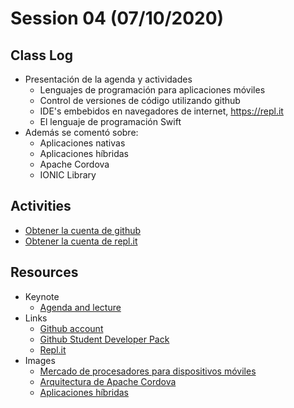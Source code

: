 # Session 04 (07/10/2020)

## Class Log
* Presentación de la agenda y actividades
    * Lenguajes de programación para aplicaciones móviles
    * Control de versiones de código utilizando github
    * IDE's embebidos en navegadores de internet, https://repl.it
    * El lenguaje de programación Swift
* Además se comentó sobre:
    * Aplicaciones nativas
    * Aplicaciones híbridas
    * Apache Cordova
    * IONIC Library

## Activities
* [Obtener la cuenta de github](https://education.github.com/pack)
* [Obtener la cuenta de repl.it](https://repl.it)


## Resources
* Keynote
  * [Agenda and lecture](../resources/Session_04/keynotes/ComputoMovil-Session_4.pdf)
* Links
  * [Github account](https://github.com)
  * [Github Student Developer Pack](https://education.github.com/pack)
  * [Repl.it](https://repl.it)
* Images
    * [Mercado de procesadores para dispositivos móviles](../resources/Session_04/images/application-processors.png)
    * [Arquitectura de Apache Cordova](../Session_04/../resources/Session_04/images/arquitectura-aplicacion-movil-apache-cordova.jpg)
    * [Aplicaciones híbridas](../resources/Session_04/images/nativo-hibrido-html5.png)